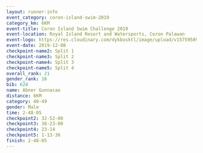 ```yaml
--- 
layout: runner-info 
event_category: coron-island-swim-2019 
category_km: 6KM 
event-title: Coron Island Swim Challenge 2019 
event-location: Royal Island Resort and Watersports, Coron Palawan 
event-logo: https://res.cloudinary.com/dykbosktl/image/upload/v1575958949/Logo/Coron.jpg 
event-date: 2019-12-08 
checkpoint-name2: Split 1 
checkpoint-name3: Split 2 
checkpoint-name4: Split 3 
checkpoint-name5: Split 4 
overall_rank: 21
gender_rank: 16
bib: 624
name: Abner Gunnacao
distance: 6KM
category: 40-49
gender: Male
time: 2-48-05
checkpoint2: 32-52-00
checkpoint3: 38-23-00
checkpoint4: 23-14
checkpoint5: 1-13-36
finish: 2-48-05 
--- 
```

